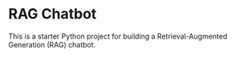 # RAG Chatbot

This is a starter Python project for building a Retrieval-Augmented Generation (RAG) chatbot.
